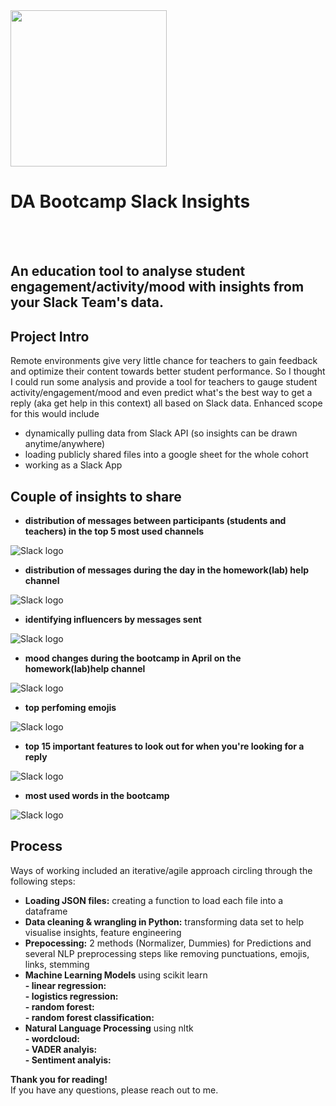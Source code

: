 <img src="https://github.com/lillaszulyovszky/ironhack-final-project/blob/main/presentation/slack.png" width="250" height="250">

# DA Bootcamp Slack Insights 
<br/><br/>
## An education tool to analyse student engagement/activity/mood with insights from your Slack Team's data.

## Project Intro
Remote environments give very little chance for teachers to gain feedback and optimize their content towards better student performance. So I thought I could run some analysis and provide a tool for teachers to gauge student activity/engagement/mood and even predict what's the best way to get a reply (aka get help in this context) all based on Slack data. 
Enhanced scope for this would include 
- dynamically pulling data from Slack API (so insights can be drawn anytime/anywhere)
- loading publicly shared files into a google sheet for the whole cohort
- working as a Slack App

## Couple of insights to share
- **distribution of messages between participants (students and teachers) in the top 5 most used channels**

![Slack logo](https://github.com/lillaszulyovszky/ironhack-final-project/blob/main/presentation/participant_activity.png)

- **distribution of messages during the day in the homework(lab) help channel**

![Slack logo](https://github.com/lillaszulyovszky/ironhack-final-project/blob/main/presentation/labhelp_activity.png?raw=true)

- **identifying influencers by messages sent**

![Slack logo](https://github.com/lillaszulyovszky/ironhack-final-project/blob/main/presentation/student_activity.png?raw=true)

- **mood changes during the bootcamp in April on the homework(lab)help channel**

![Slack logo](https://github.com/lillaszulyovszky/ironhack-final-project/blob/main/presentation/labhelp_positivity.png)

- **top perfoming emojis**

![Slack logo](https://github.com/lillaszulyovszky/ironhack-final-project/blob/main/presentation/reactions.png?raw=true)

- **top 15 important features to look out for when you're looking for a reply**

![Slack logo](https://github.com/lillaszulyovszky/ironhack-final-project/blob/main/presentation/top15_features.png?raw=true)

- **most used words in the bootcamp**

![Slack logo](https://github.com/lillaszulyovszky/ironhack-final-project/blob/main/presentation/wordcloud.png?raw=true)


## Process
Ways of working included an iterative/agile approach circling through the following steps:

- **Loading JSON files:** creating a function to load each file into a dataframe<br/>
- **Data cleaning & wrangling in Python:** transforming data set to help visualise insights, feature engineering<br/>
- **Prepocessing:** 2 methods (Normalizer, Dummies) for Predictions and several NLP preprocessing steps like removing punctuations, emojis, links, stemming<br/>
- **Machine Learning Models** using scikit learn<br/>
**- linear regression:** <br/>
**- logistics regression:** <br/>
**- random forest:** <br/>
**- random forest classification:** <br/>
- **Natural Language Processing** using nltk<br/>
**- wordcloud:** <br/>
**- VADER analyis:** <br/>
**- Sentiment analyis:** <br/>

**Thank you for reading!** <br/>
If you have any questions, please reach out to me.<br/><br/>
